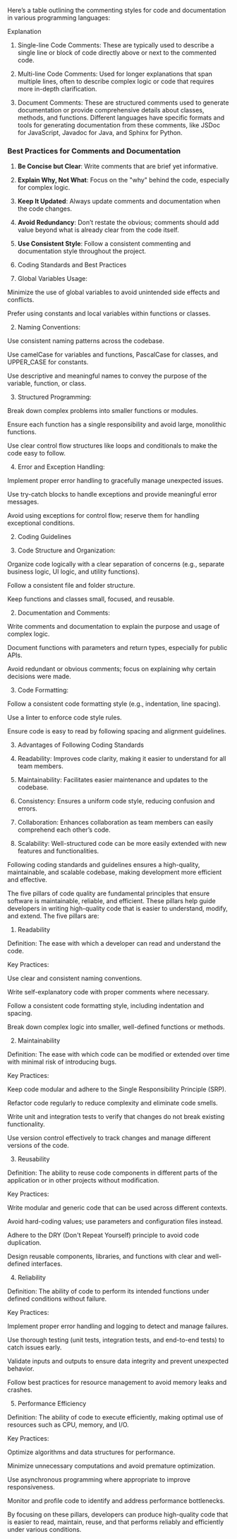 Here’s a table outlining the commenting styles for code and documentation in various programming languages:

Explanation

1. Single-line Code Comments: These are typically used to describe a single line or block of code directly above or next to the commented code.


2. Multi-line Code Comments: Used for longer explanations that span multiple lines, often to describe complex logic or code that requires more in-depth clarification.


3. Document Comments: These are structured comments used to generate documentation or provide comprehensive details about classes, methods, and functions. Different languages have specific formats and tools for generating documentation from these comments, like JSDoc for JavaScript, Javadoc for Java, and Sphinx for Python.


### Best Practices for Comments and Documentation

1. **Be Concise but Clear**: Write comments that are brief yet informative.
2. **Explain Why, Not What**: Focus on the "why" behind the code, especially for complex logic.
3. **Keep It Updated**: Always update comments and documentation when the code changes.
4. **Avoid Redundancy**: Don’t restate the obvious; comments should add value beyond what is already clear from the code itself.
5. **Use Consistent Style**: Follow a consistent commenting and documentation style throughout the project.



1. Coding Standards and Best Practices

1. Global Variables Usage:

Minimize the use of global variables to avoid unintended side effects and conflicts.

Prefer using constants and local variables within functions or classes.



2. Naming Conventions:

Use consistent naming patterns across the codebase.

Use camelCase for variables and functions, PascalCase for classes, and UPPER_CASE for constants.

Use descriptive and meaningful names to convey the purpose of the variable, function, or class.



3. Structured Programming:

Break down complex problems into smaller functions or modules.

Ensure each function has a single responsibility and avoid large, monolithic functions.

Use clear control flow structures like loops and conditionals to make the code easy to follow.



4. Error and Exception Handling:

Implement proper error handling to gracefully manage unexpected issues.

Use try-catch blocks to handle exceptions and provide meaningful error messages.

Avoid using exceptions for control flow; reserve them for handling exceptional conditions.




2. Coding Guidelines

1. Code Structure and Organization:

Organize code logically with a clear separation of concerns (e.g., separate business logic, UI logic, and utility functions).

Follow a consistent file and folder structure.

Keep functions and classes small, focused, and reusable.



2. Documentation and Comments:

Write comments and documentation to explain the purpose and usage of complex logic.

Document functions with parameters and return types, especially for public APIs.

Avoid redundant or obvious comments; focus on explaining why certain decisions were made.



3. Code Formatting:

Follow a consistent code formatting style (e.g., indentation, line spacing).

Use a linter to enforce code style rules.

Ensure code is easy to read by following spacing and alignment guidelines.




3. Advantages of Following Coding Standards

1. Readability: Improves code clarity, making it easier to understand for all team members.


2. Maintainability: Facilitates easier maintenance and updates to the codebase.


3. Consistency: Ensures a uniform code style, reducing confusion and errors.


4. Collaboration: Enhances collaboration as team members can easily comprehend each other’s code.


5. Scalability: Well-structured code can be more easily extended with new features and functionalities.



Following coding standards and guidelines ensures a high-quality, maintainable, and scalable codebase, making development more efficient and effective.



The five pillars of code quality are fundamental principles that ensure software is maintainable, reliable, and efficient. These pillars help guide developers in writing high-quality code that is easier to understand, modify, and extend. The five pillars are:

1. Readability

Definition: The ease with which a developer can read and understand the code.

Key Practices:

Use clear and consistent naming conventions.

Write self-explanatory code with proper comments where necessary.

Follow a consistent code formatting style, including indentation and spacing.

Break down complex logic into smaller, well-defined functions or methods.



2. Maintainability

Definition: The ease with which code can be modified or extended over time with minimal risk of introducing bugs.

Key Practices:

Keep code modular and adhere to the Single Responsibility Principle (SRP).

Refactor code regularly to reduce complexity and eliminate code smells.

Write unit and integration tests to verify that changes do not break existing functionality.

Use version control effectively to track changes and manage different versions of the code.



3. Reusability

Definition: The ability to reuse code components in different parts of the application or in other projects without modification.

Key Practices:

Write modular and generic code that can be used across different contexts.

Avoid hard-coding values; use parameters and configuration files instead.

Adhere to the DRY (Don't Repeat Yourself) principle to avoid code duplication.

Design reusable components, libraries, and functions with clear and well-defined interfaces.



4. Reliability

Definition: The ability of code to perform its intended functions under defined conditions without failure.

Key Practices:

Implement proper error handling and logging to detect and manage failures.

Use thorough testing (unit tests, integration tests, and end-to-end tests) to catch issues early.

Validate inputs and outputs to ensure data integrity and prevent unexpected behavior.

Follow best practices for resource management to avoid memory leaks and crashes.



5. Performance Efficiency

Definition: The ability of code to execute efficiently, making optimal use of resources such as CPU, memory, and I/O.

Key Practices:

Optimize algorithms and data structures for performance.

Minimize unnecessary computations and avoid premature optimization.

Use asynchronous programming where appropriate to improve responsiveness.

Monitor and profile code to identify and address performance bottlenecks.



By focusing on these pillars, developers can produce high-quality code that is easier to read, maintain, reuse, and that performs reliably and efficiently under various conditions.


